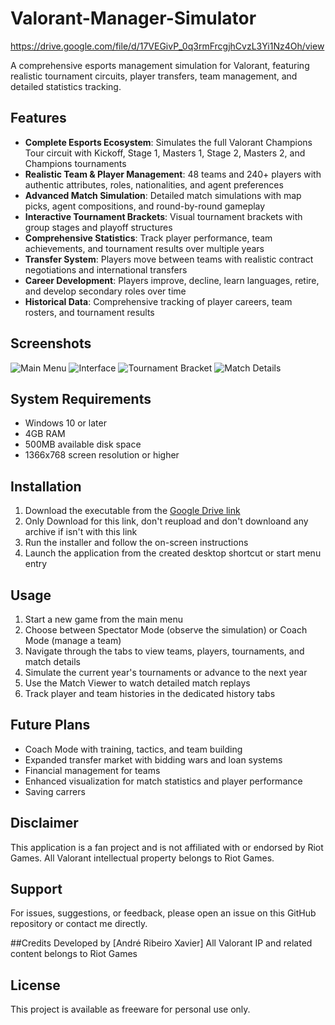 # Valorant-Manager-Simulator
https://drive.google.com/file/d/17VEGivP_0q3rmFrcgjhCvzL3Yi1Nz4Oh/view

A comprehensive esports management simulation for Valorant, featuring realistic tournament circuits, player transfers, team management, and detailed statistics tracking.

## Features

- **Complete Esports Ecosystem**: Simulates the full Valorant Champions Tour circuit with Kickoff, Stage 1, Masters 1, Stage 2, Masters 2, and Champions tournaments
- **Realistic Team & Player Management**: 48 teams and 240+ players with authentic attributes, roles, nationalities, and agent preferences
- **Advanced Match Simulation**: Detailed match simulations with map picks, agent compositions, and round-by-round gameplay
- **Interactive Tournament Brackets**: Visual tournament brackets with group stages and playoff structures
- **Comprehensive Statistics**: Track player performance, team achievements, and tournament results over multiple years
- **Transfer System**: Players move between teams with realistic contract negotiations and international transfers
- **Career Development**: Players improve, decline, learn languages, retire, and develop secondary roles over time
- **Historical Data**: Comprehensive tracking of player careers, team rosters, and tournament results

## Screenshots

![Main Menu](https://prnt.sc/Rg2Whs1eJFJ3)
![Interface](![image](https://github.com/user-attachments/assets/58916a2a-470a-4eef-a605-7652a55b84d0))
![Tournament Bracket](https://user-images.githubusercontent.com/your_user_id/image_id_2.png)
![Match Details](https://user-images.githubusercontent.com/your_user_id/image_id_3.png)

## System Requirements

- Windows 10 or later
- 4GB RAM
- 500MB available disk space
- 1366x768 screen resolution or higher

## Installation

1. Download the executable from the [Google Drive link](https://drive.google.com/file/d/17VEGivP_0q3rmFrcgjhCvzL3Yi1Nz4Oh/view)
2. Only Download for this link, don't reupload and don't downloand any archive if isn't with this link
3. Run the installer and follow the on-screen instructions
4. Launch the application from the created desktop shortcut or start menu entry

## Usage

1. Start a new game from the main menu
2. Choose between Spectator Mode (observe the simulation) or Coach Mode (manage a team)
3. Navigate through the tabs to view teams, players, tournaments, and match details
4. Simulate the current year's tournaments or advance to the next year
5. Use the Match Viewer to watch detailed match replays
6. Track player and team histories in the dedicated history tabs

## Future Plans

- Coach Mode with training, tactics, and team building
- Expanded transfer market with bidding wars and loan systems
- Financial management for teams
- Enhanced visualization for match statistics and player performance
- Saving carrers
  
## Disclaimer

This application is a fan project and is not affiliated with or endorsed by Riot Games. All Valorant intellectual property belongs to Riot Games.

## Support

For issues, suggestions, or feedback, please open an issue on this GitHub repository or contact me directly.

##Credits
Developed by [André Ribeiro Xavier]
All Valorant IP and related content belongs to Riot Games

## License

This project is available as freeware for personal use only.
